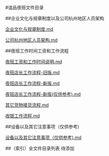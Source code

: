 #谊品夜班文件目录



##企业文化与规章制度以及公司杭州地区人员架构

[企业文化与规章制度.md](./企业文化规章制度人员架构/企业文化与规章制度.md)

[公司杭州地区人员架构.md](./企业文化规章制度人员架构/公司杭州地区人员架构.md)




##夜班工作时间工资和工作流程

[夜班工资和工作时间说明.md](./夜班工作时间工资和工作流程/夜班工作时间工资和工作流程.md)


[夜班店长工作流程-旧版.md](./夜班工作时间工资和工作流程/夜班店长工作流程-旧版.md)


[夜班店长工作流程-新版.md](./夜班工作时间工资和工作流程/夜班店长工作流程-新版.md)


[夜班店长工作流程-新版(仅供参考).md](./夜班工作时间工资和工作流程/夜班店长工作流程-新版(仅供参考).md)


[其它货物接货流程.md](./附录-其它货物收货/其它货物接货流程.md)


[收银工作流程.md](./附录-收银文件/收银工作流程.md)

##设备以及其它注意事项（仅供参考)

[设备以及其它注意事项（仅供参考).md](./设备以及其它注意事项(仅供参考)/设备以及其它注意事项(仅供参考).md)



##（索引）全文件目录列表
待添加


